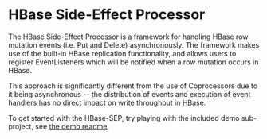 HBase Side-Effect Processor
===========================

The HBase Side-Effect Processor is a framework for handling HBase row mutation
events (i.e. Put and Delete) asynchronously. The framework makes use of the
built-in HBase replication functionality, and allows users to register
EventListeners which will be notified when a row mutation occurs in HBase.

This approach is significantly different from the use of Coprocessors due
to it being asynchronous -- the distribution of events and execution of
event handlers has no direct impact on write throughput in HBase.

To get started with the HBase-SEP, try playing with the included
demo sub-project, see [the demo readme](hbase-sep-demo/README.md).
